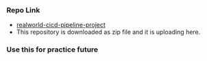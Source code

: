 ### Repo Link
- [realworld-cicd-pipeline-project](https://github.com/awanmbandi/realworld-cicd-pipeline-project)
- This repository is downloaded as zip file and it is uploading here.

### Use this for practice future

